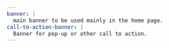 ```yaml
---
banner: |
  main banner to be used mainly in the home page.
call-to-action-banner: |
  Banner for pop-up or other call to action.
---
```

